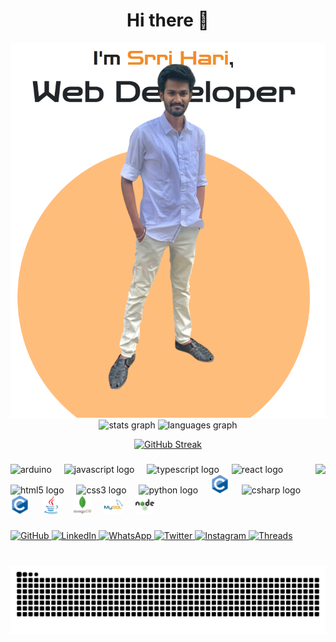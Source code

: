 ## <h1 align="center">Hi there  👋</h1>

<div align="center">
  <img src="public/Me.png" alt="Me" height="600"/>
</div>


<div align="center">
  <img src="https://github-readme-stats.vercel.app/api?username=srrihari&theme=flag-india&show_icons=true&hide_border=true&count_private=false" height="150" alt="stats graph"  />
  <img src="https://github-readme-stats.vercel.app/api/top-langs/?username=srrihari&theme=flag-india&show_icons=true&hide_border=true&layout=compact" height="150" alt="languages graph"  />
  <p><a href="https://git.io/streak-stats"><img src="https://github-readme-streak-stats.herokuapp.com/?user=srrihari&theme=flag-india&hide_border=true" alt="GitHub Streak" /></a></p>
</div>

###

<img align="right" height="150" src="https://i.pinimg.com/originals/bb/37/5c/bb375cdd655184ca2715ac5059e73651.gif"  />

###

<div align="left">
  <img src="https://cdn.worldvectorlogo.com/logos/arduino-1.svg" alt="arduino" height="30"/> 
  <img width="12" />
  <img src="https://cdn.jsdelivr.net/gh/devicons/devicon/icons/javascript/javascript-original.svg" height="30" alt="javascript logo"  />
  <img width="12" />
  <img src="https://cdn.jsdelivr.net/gh/devicons/devicon/icons/typescript/typescript-original.svg" height="30" alt="typescript logo"  />
  <img width="12" />
  <img src="https://cdn.jsdelivr.net/gh/devicons/devicon/icons/react/react-original.svg" height="30" alt="react logo"  />
  <img width="12" />
  <img src="https://cdn.jsdelivr.net/gh/devicons/devicon/icons/html5/html5-original.svg" height="30" alt="html5 logo"  />
  <img width="12" />
  <img src="https://cdn.jsdelivr.net/gh/devicons/devicon/icons/css3/css3-original.svg" height="30" alt="css3 logo"  />
  <img width="12" />
  <img src="https://cdn.jsdelivr.net/gh/devicons/devicon/icons/python/python-original.svg" height="30" alt="python logo"  />
  <img width="12" />
  <img src="https://raw.githubusercontent.com/devicons/devicon/master/icons/c/c-original.svg" height="30" alt="c logo"  />
  <img width="12" />
  <img src="https://cdn.jsdelivr.net/gh/devicons/devicon/icons/csharp/csharp-original.svg" height="30" alt="csharp logo"  />
  <img width="12" />
  <img src="https://raw.githubusercontent.com/devicons/devicon/master/icons/c/c-original.svg" height="30" alt="csharp logo"  />
  <img width="12" />
  <img src="https://raw.githubusercontent.com/devicons/devicon/master/icons/java/java-original.svg" alt="java logo" height="30"  />
  <img width="12" />
  <img src="https://raw.githubusercontent.com/devicons/devicon/master/icons/mongodb/mongodb-original-wordmark.svg" height="30" alt="mongodb logo"  />
  <img width="12" />
  <img src="https://raw.githubusercontent.com/devicons/devicon/master/icons/mysql/mysql-original-wordmark.svg" height="30" alt="mysql logo"  />
  <img width="12" />
  <img src="https://raw.githubusercontent.com/devicons/devicon/master/icons/nodejs/nodejs-original-wordmark.svg" height="30" alt="nodeJs logo"  />
</div>

###

<div align="left">
  <a href="https://github.com/srrihari" target="_blank">
    <img src="https://img.shields.io/static/v1?message=GitHub&logo=github&label=&color=181717&logoColor=white&labelColor=&style=for-the-badge" height="30" alt="GitHub" />
  </a>
  <a href="https://www.linkedin.com/in/srri-hari-t-r-30b69829b/" target="_blank">
    <img src="https://img.shields.io/static/v1?message=LinkedIn&logo=linkedin&label=&color=0077B5&logoColor=white&labelColor=&style=for-the-badge" height="30" alt="LinkedIn" />
  </a>
  <a href="https://wa.me/7339281365" target="_blank">
    <img src="https://img.shields.io/static/v1?message=WhatsApp&logo=whatsapp&label=&color=25D366&logoColor=white&labelColor=&style=for-the-badge" height="30" alt="WhatsApp" />
  </a>
  <a href="https://x.com/SrriHariTR?t=3gQr5QIekGhyFrJxnKqb1Q&s=09" target="_blank">
    <img src="https://img.shields.io/static/v1?message=Twitter&logo=twitter&label=&color=1DA1F2&logoColor=white&labelColor=&style=for-the-badge" height="30" alt="Twitter" />
  </a>
  <a href="https://www.instagram.com/srriharitr" target="_blank">
    <img src="https://img.shields.io/static/v1?message=Instagram&logo=instagram&label=&color=E4405F&logoColor=white&labelColor=&style=for-the-badge" height="30" alt="Instagram" />
  </a>
  <a href="https://www.threads.net/@srriharitr" target="_blank">
    <img src="https://img.shields.io/static/v1?message=Threads&logo=threads&label=&color=000000&logoColor=white&labelColor=&style=for-the-badge" height="30" alt="Threads" />
  </a>
</div>

###

<br clear="both">

<div align="center">
<img src="https://raw.githubusercontent.com/srrihari/srrihari/output/snake.svg" alt="Snake animation" />
</div>


